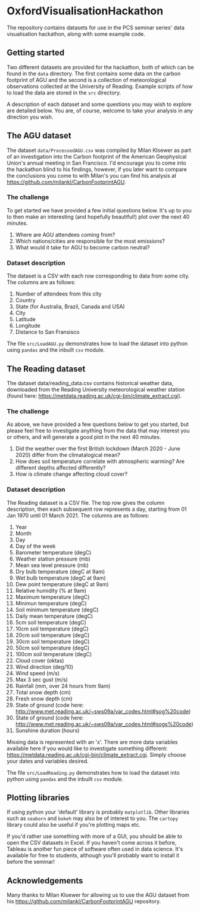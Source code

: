 # OxfordVisualisationHackathon
The repository contains datasets for use in the PCS seminar series' data visualisation hackathon, along with some example code.

## Getting started
Two different datasets are provided for the hackathon, both of which can be found in the `data` directory. The first contains some data on the carbon footprint of AGU and the second is a collection of meteorological observations collected at the University of Reading. Example scripts of how to load the data are stored in the `src` directory.

A description of each dataset and some questions you may wish to explore are detailed below. You are, of course, welcome to take your analysis in any direction you wish.

## The AGU dataset
The dataset `data/ProcessedAGU.csv` was compiled by Milan Kloewer as part of an investigation into the Carbon footprint of the American Geophysical Union's annual meeting in San Francisco. I'd encourage you to come into the hackathon blind to his findings, however, if you later want to compare the conclusions you come to with Milan's you can find his analysis at https://github.com/milankl/CarbonFootprintAGU.

### The challenge
To get started we have provided a few initial questions below. It's up to you to then make an interesting (and hopefully beautiful!) plot over the next 40 minutes. 

1. Where are AGU attendees coming from?
2. Which nations/cities are responsible for the most emissions?
3. What would it take for AGU to become carbon neutral?

### Dataset description
The dataset is a CSV with each row corresponding to data from some city. The columns are as follows:

1. Number of attendees from this city
2. Country
3. State (for Australia, Brazil, Canada and USA)
4. City
5. Latitude
6. Longitude
7. Distance to San Fransisco

The file `src/LoadAGU.py` demonstrates how to load the dataset into python using `pandas` and the inbuilt `csv` module.

## The Reading dataset
The dataset data/reading_data.csv contains historical weather data, downloaded from the Reading University meteorological weather station (found here: https://metdata.reading.ac.uk/cgi-bin/climate_extract.cgi). 

### The challenge
As above, we have provided a few questions below to get you started, but please feel free to investigate anything from the data that may interest you or others, and will generate a good plot in the next 40 minutes.

1. Did the weather over the first British lockdown (March 2020 - June 2020) differ from the climatalogical mean?
2. How does soil temperature correlate with atmospheric warming? Are different depths affected differently?
3. How is climate change affecting cloud cover?

### Dataset description
The Reading dataset is a CSV file. The top row gives the column description, then each subsequent row represents a day, starting from 01 Jan 1970 until 01 March 2021. The columns are as follows:

1. Year
2. Month
3. Day
4. Day of the week
5. Barometer temperature (degC)
6. Weather station pressure (mb)
7. Mean sea level pressure (mb)
8. Dry bulb temperature (degC at 9am)
9. Wet bulb temperature (degC at 9am)
10. Dew point temperature (degC at 9am)
11. Relative humidity (% at 9am)
12. Maximum temperature (degC)
13. Minimun temperature (degC)
14. Soil minimum temperature (degC)
15. Daily mean temperature (degC)
16. 5cm soil temperature (degC)
17. 10cm soil temperature (degC)
18. 20cm soil temperature (degC)
19. 30cm soil temperature (degC)
20. 50cm soil temperature (degC)
21. 100cm soil temperature (degC)
22. Cloud cover (oktas)
23. Wind direction (deg/10)
24. Wind speed (m/s)
25. Max 3 sec gust (m/s)
26. Rainfall (mm, over 24 hours from 9am)
27. Total snow depth (cm)
28. Fresh snow depth (cm)
29. State of ground (code here: http://www.met.reading.ac.uk/~sws09a/var_codes.html#sog%20code)
30. State of ground (code here: http://www.met.reading.ac.uk/~sws09a/var_codes.html#sogs%20code)
31. Sunshine duration (hours)

Missing data is represented with an 'x'. There are more data variables available here if you would like to investigate something different: https://metdata.reading.ac.uk/cgi-bin/climate_extract.cgi. Simply choose your dates and variables desired. 

The file `src/LoadReading.py` demonstrates how to load the dataset into python using `pandas` and the inbuilt `csv` module.

## Plotting libraries
If using python your 'default' library is probably `matplotlib`. Other libraries such as `seaborn` and `bokeh` may also be of interest to you. The `cartopy` library could also be useful if you're plotting maps etc.

If you'd rather use something with more of a GUI, you should be able to open the CSV datasets in Excel. If you haven't come across it before, Tableau is another fun piece of software often used in data science. It's available for free to students, although you'll probably want to install it before the seminar!

## Acknowledgements
Many thanks to Milan Kloewer for allowing us to use the AGU dataset from his https://github.com/milankl/CarbonFootprintAGU repository.
